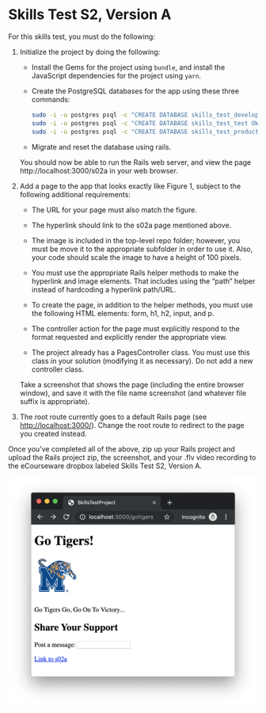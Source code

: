 # Skills Test S2, Version A

For this skills test, you must do the following:

1. Initialize the project by doing the following:

    - Install the Gems for the project using `bundle`, and install the JavaScript dependencies for the project using `yarn`.

    - Create the PostgreSQL databases for the app using these three commands:

        ```bash
        sudo -i -u postgres psql -c "CREATE DATABASE skills_test_development OWNER vagrant;"
        sudo -i -u postgres psql -c "CREATE DATABASE skills_test_test OWNER vagrant;"
        sudo -i -u postgres psql -c "CREATE DATABASE skills_test_production OWNER vagrant;"
        ```

    - Migrate and reset the database using rails.

    You should now be able to run the Rails web server, and view the page http://localhost:3000/s02a in your web browser.

1. Add a page to the app that looks exactly like Figure 1, subject to the following additional requirements:

    - The URL for your page must also match the figure.

    - The hyperlink should link to the s02a page mentioned above.

    - The image is included in the top-level repo folder; however, you must be move it to the appropriate subfolder in order to use it. Also, your code should scale the image to have a height of 100 pixels.

    - You must use the appropriate Rails helper methods to make the hyperlink and image elements. That includes using the “path” helper instead of hardcoding a hyperlink path/URL.

    - To create the page, in addition to the helper methods, you must use the following HTML elements: form, h1, h2, input, and p.

    - The controller action for the page must explicitly respond to the format requested and explicitly render the appropriate view.

    - The project already has a PagesController class. You must use this class in your solution (modifying it as necessary). Do not add a new controller class.

    Take a screenshot that shows the page (including the entire browser window), and save it with the file name screenshot (and whatever file suffix is appropriate).

1. The root route currently goes to a default Rails page (see <http://localhost:3000/>). Change the root route to redirect to the page you created instead.

Once you’ve completed all of the above, zip up your Rails project and upload the Rails project zip, the screenshot, and your .flv video recording to the eCourseware dropbox labeled Skills Test S2, Version A.

![A screen shot of a webpage](./fig01.png)

